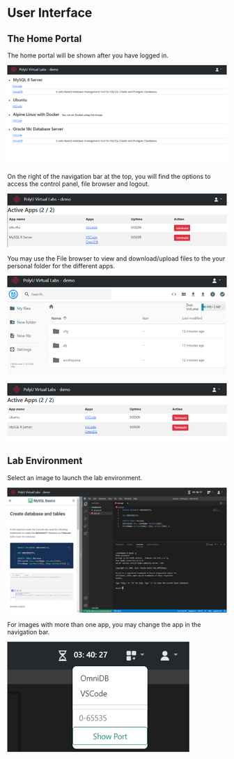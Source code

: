 # User Interface

## The Home Portal

The home portal will be shown after you have logged in.

![](.gitbook/assets/image%20%2814%29.png)

On the right of the navigation bar at the top,  you will find the options to access the control panel, file browser and logout.

![](.gitbook/assets/image%20%2817%29.png)

You may use the File browser to view and download/upload files to the your personal folder for the different apps.

![](.gitbook/assets/image%20%2819%29.png)

![](.gitbook/assets/image%20%2815%29.png)



## Lab Environment

Select an image to launch the lab environment.

![](.gitbook/assets/image%20%2818%29.png)



For images with more than one app, you may change the app in the navigation bar.

![](.gitbook/assets/image%20%2813%29.png)

